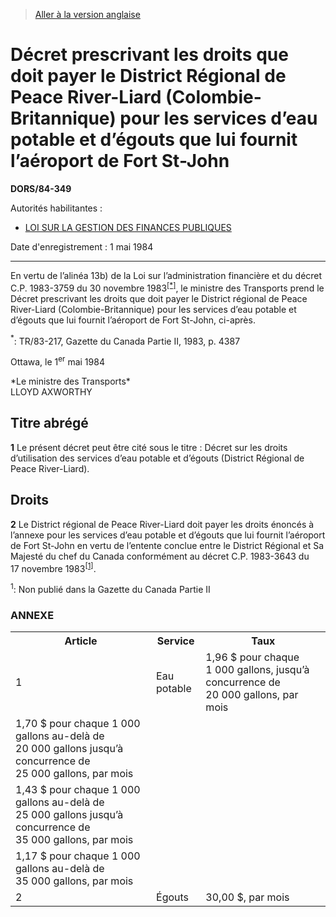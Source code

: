 > [Aller à la version anglaise](/en/Regulations/Statutory%20Orders%20and%20Regulations/84/349.md)

# Décret prescrivant les droits que doit payer le District Régional de Peace River-Liard (Colombie-Britannique) pour les services d’eau potable et d’égouts que lui fournit l’aéroport de Fort St-John

**DORS/84-349**

Autorités habilitantes : 
- [LOI SUR LA GESTION DES FINANCES PUBLIQUES](/fr/Lois/Lois%20révisées%20du%20Canada/F/F-11.md)

Date d'enregistrement : 1 mai 1984

----------

En vertu de l’alinéa 13b) de la Loi sur l’administration financière et du décret C.P. 1983-3759 du 30 novembre 1983<sup><a href='#nbp_1f'>[*]</a></sup>, le ministre des Transports prend le Décret prescrivant les droits que doit payer le District régional de Peace River-Liard (Colombie-Britannique) pour les services d’eau potable et d’égouts que lui fournit l’aéroport de Fort St-John, ci-après.

<a name='nbp_1f'><sup>*</sup></a>: TR/83-217, Gazette du Canada Partie II, 1983, p. 4387<br />

Ottawa, le 1<sup>er</sup> mai 1984


<p>*Le ministre des Transports*<br />LLOYD AXWORTHY<br /></p>




## Titre abrégé


**1** Le présent décret peut être cité sous le titre : Décret sur les droits d’utilisation des services d’eau potable et d’égouts (District Régional de Peace River-Liard).




## Droits


**2** Le District régional de Peace River-Liard doit payer les droits énoncés à l’annexe pour les services d’eau potable et d’égouts que lui fournit l’aéroport de Fort St-John en vertu de l’entente conclue entre le District Régional et Sa Majesté du chef du Canada conformément au décret C.P. 1983-3643 du 17 novembre 1983<sup><a href='#nbp_SOR-84-349_f_hq_10449'>[1]</a></sup>.

<a name='nbp_SOR-84-349_f_hq_10449'><sup>1</sup></a>: Non publié dans la Gazette du Canada Partie II<br />




### **ANNEXE** 
<table>
<tr>
<th>Article</th>
<th>Service</th>
<th>Taux</th>
</tr>
<tr>
<td>1</td>
<td>Eau potable</td>
<td>1,96 $ pour chaque 1 000 gallons, jusqu’à concurrence de 20 000 gallons, par mois</td>
</tr>
<tr>
<td>1,70 $ pour chaque 1 000 gallons au-delà de 20 000 gallons jusqu’à concurrence de 25 000 gallons, par mois</td>
</tr>
<tr>
<td>1,43 $ pour chaque 1 000 gallons au-delà de 25 000 gallons jusqu’à concurrence de 35 000 gallons, par mois</td>
</tr>
<tr>
<td>1,17 $ pour chaque 1 000 gallons au-delà de 35 000 gallons, par mois</td>
</tr>
<tr>
<td>2</td>
<td>Égouts</td>
<td>30,00 $, par mois</td>
</tr>
</table>


